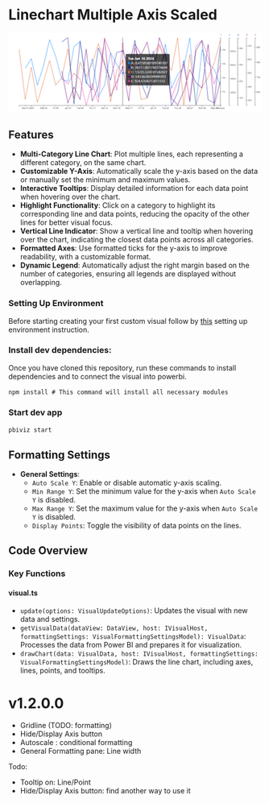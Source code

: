 # Linechart Multiple Axis Scaled

![Screenshot of the visual](assets/screenshot.png)

## Features

- **Multi-Category Line Chart**: Plot multiple lines, each representing a different category, on the same chart.
- **Customizable Y-Axis**: Automatically scale the y-axis based on the data or manually set the minimum and maximum values.
- **Interactive Tooltips**: Display detailed information for each data point when hovering over the chart.
- **Highlight Functionality**: Click on a category to highlight its corresponding line and data points, reducing the opacity of the other lines for better visual focus.
- **Vertical Line Indicator**: Show a vertical line and tooltip when hovering over the chart, indicating the closest data points across all categories.
- **Formatted Axes**: Use formatted ticks for the y-axis to improve readability, with a customizable format.
- **Dynamic Legend**: Automatically adjust the right margin based on the number of categories, ensuring all legends are displayed without overlapping.


### Setting Up Environment

Before starting creating your first custom visual follow by [this](https://learn.microsoft.com/en-us/power-bi/developer/visuals/environment-setup)
setting up environment instruction.


### Install dev dependencies:

Once you have cloned this repository, run these commands to install dependencies and to connect the visual into powerbi.

```
npm install # This command will install all necessary modules
```

### Start dev app
```
pbiviz start
```

## Formatting Settings

- **General Settings**:
  - `Auto Scale Y`: Enable or disable automatic y-axis scaling.
  - `Min Range Y`: Set the minimum value for the y-axis when `Auto Scale Y` is disabled.
  - `Max Range Y`: Set the maximum value for the y-axis when `Auto Scale Y` is disabled.
  - `Display Points`: Toggle the visibility of data points on the lines.

## Code Overview

### Key Functions

#### visual.ts

- `update(options: VisualUpdateOptions)`: Updates the visual with new data and settings.
- `getVisualData(dataView: DataView, host: IVisualHost, formattingSettings: VisualFormattingSettingsModel): VisualData`: Processes the data from Power BI and prepares it for visualization.
- `drawChart(data: VisualData, host: IVisualHost, formattingSettings: VisualFormattingSettingsModel)`: Draws the line chart, including axes, lines, points, and tooltips.


# v1.2.0.0
- Gridline (TODO: formatting)
- Hide/Display Axis button
- Autoscale : conditional formatting
- General Formatting pane: Line width

Todo:
- Tooltip on: Line/Point
- Hide/Display Axis button: find another way to use it